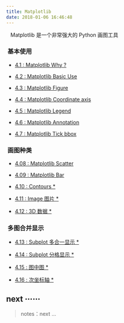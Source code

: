 ```yaml
---
title: Matplotlib
date: 2018-01-06 16:46:48
---
```


&nbsp;&nbsp; Matplotlib 是一个非常强大的 Python 画图工具

### &nbsp;基本使用

- [4.1 : Matplotlib Why ?][matplotlib1]

- [4.2 : Matplotlib Basic Use][matplotlib2]

- [4.3 : Matplotlib Figure][matplotlib3]

- [4.4 : Matplotlib Coordinate axis][matplotlib4]

- [4.5 : Matplotlib Legend][matplotlib5]

- [4.6 : Matplotlib Annotation][matplotlib6]

- [4.7 : Matplotlib Tick bbox][matplotlib7]

[matplotlib1]: /2018/01/01/py-matplotlib-1-why/
[matplotlib2]: /2018/01/01/py-matplotlib-2-basic-use/
[matplotlib3]: /2018/01/01/py-matplotlib-3-figure-image/
[matplotlib4]: /2018/01/23/py-matplotlib-4-coordinate_axis/
[matplotlib5]: /2018/01/23/py-matplotlib-5-legend/
[matplotlib6]: /2018/01/23/py-matplotlib-6-Annotation/
[matplotlib7]: /2018/01/23/py-matplotlib-7-tick/

### &nbsp;画图种类

- [4.08 : Matplotlib Scatter][matplotlib8]

- [4.09 : Matplotlib Bar][matplotlib9]

- [4.10 : Contours *][0]

- [4.11 : Image 图片 *][0]

- [4.12 : 3D 数据 *][0]

[matplotlib8]: /2018/01/24/py-matplotlib-8-scatter/
[matplotlib9]: /2018/01/24/py-matplotlib-9-bar/

### &nbsp;多图合并显示

- [4.13 : Subplot 多合一显示 *][0]

- [4.14 : Subplot 分格显示 *][0]

- [4.15 : 图中图 *][0]

- [4.16 : 次坐标轴 *][0]

[0]: /pydm_tutorial

## next ⋯⋯

> notes：next ...
